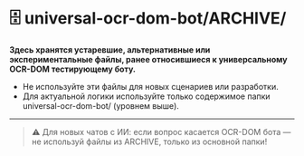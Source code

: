 # 🗄️ universal-ocr-dom-bot/ARCHIVE/

**Здесь хранятся устаревшие, альтернативные или экспериментальные файлы, ранее относившиеся к универсальному OCR-DOM тестирующему боту.**

- Не используйте эти файлы для новых сценариев или разработки.
- Для актуальной логики используйте только содержимое папки universal-ocr-dom-bot/ (уровнем выше).

---

> ⚠️ Для новых чатов с ИИ: если вопрос касается OCR-DOM бота — не используй файлы из ARCHIVE, только из основной папки! 